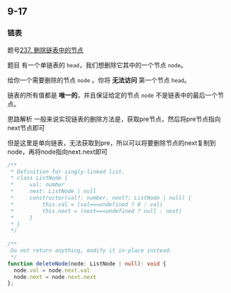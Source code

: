 ## 9-17

### 链表

题号[237. 删除链表中的节点](https://leetcode.cn/problems/delete-node-in-a-linked-list/)

题目 有一个单链表的 `head`，我们想删除它其中的一个节点 `node`。

给你一个需要删除的节点 `node` 。你将 **无法访问** 第一个节点 `head`。

链表的所有值都是 **唯一的**，并且保证给定的节点 `node` 不是链表中的最后一个节点。

思路解析 一般来说实现链表的删除方法是，获取pre节点，然后将pre节点指向next节点即可

但是这里是单向链表，无法获取到pre，所以可以将要删除节点的next复制到node，再将node指向next.next即可

```ts
/**
 * Definition for singly-linked list.
 * class ListNode {
 *     val: number
 *     next: ListNode | null
 *     constructor(val?: number, next?: ListNode | null) {
 *         this.val = (val===undefined ? 0 : val)
 *         this.next = (next===undefined ? null : next)
 *     }
 * }
 */
  
/**
 Do not return anything, modify it in-place instead.
 */
function deleteNode(node: ListNode | null): void {
  node.val = node.next.val 
  node.next = node.next.next
};
```